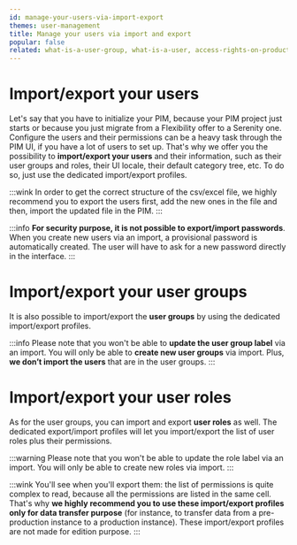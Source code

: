 ```yaml
---
id: manage-your-users-via-import-export
themes: user-management
title: Manage your users via import and export
popular: false
related: what-is-a-user-group, what-is-a-user, access-rights-on-products, access-rights-on-assets, access-rights-on-imports-exports
---
```


# Import/export your users

Let's say that you have to initialize your PIM, because your PIM project just starts or because you just migrate from a Flexibility offer to a Serenity one. Configure the users and their permissions can be a heavy task through the PIM UI, if you have a lot of users to set up. That's why we offer you the possibility to **import/export your users** and their information, such as their user groups and roles, their UI locale, their default category tree, etc.
To do so, just use the dedicated import/export profiles.

:::wink
In order to get the correct structure of the csv/excel file, we highly recommend you to export the users first, add the new ones in the file and then, import the updated file in the PIM.
:::

:::info
**For security purpose, it is not possible to export/import passwords**. When you create new users via an import, a provisional password is automatically created. The user will have to ask for a new password directly in the interface.
:::

# Import/export your user groups

It is also possible to import/export the **user groups** by using the dedicated import/export profiles.

:::info
Please note that you won't be able to **update the user group label** via an import. You will only be able to **create new user groups** via import. Plus, **we don’t import the users** that are in the user groups.
:::

# Import/export your user roles

As for the user groups, you can import and export **user roles** as well. The dedicated export/import profiles will let you import/export the list of user roles plus their permissions.

:::warning
Please note that you won't be able to update the role label via an import. You will only be able to create new roles via import.
:::

:::wink
You'll see when you'll export them: the list of permissions is quite complex to read, because all the permissions are listed in the same cell. That's why **we highly recommend you to use these import/export profiles only for data transfer purpose** (for instance, to transfer data from a pre-production instance to a production instance). These import/export profiles are not made for edition purpose.
:::
